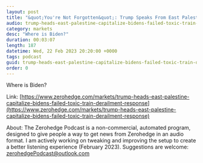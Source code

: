 ```yaml
---
layout: post
title: "&quot;You're Not Forgotten&quot;: Trump Speaks From East Palestine "
audio: trump-heads-east-palestine-capitalize-bidens-failed-toxic-train-derailment-response-2
category: markets
desc: "Where is Biden?"
duration: 00:03:07
length: 187
datetime: Wed, 22 Feb 2023 20:20:00 +0000
tags: podcast
guid: trump-heads-east-palestine-capitalize-bidens-failed-toxic-train-derailment-response-0
order: 0
---
```

Where is Biden?

Link: [https://www.zerohedge.com/markets/trump-heads-east-palestine-capitalize-bidens-failed-toxic-train-derailment-response](https://www.zerohedge.com/markets/trump-heads-east-palestine-capitalize-bidens-failed-toxic-train-derailment-response)

About: The Zerohedge Podcast is a non-commercial, automated program, designed to give people a way to get news from Zerohedge in an audio format.  I am actively working on tweaking and improving the setup to create a better listening experience (February 2023).  Suggestions are welcome: [zerohedgePodcast@outlook.com](mailto:zerohedgePodcast@outlook.com)